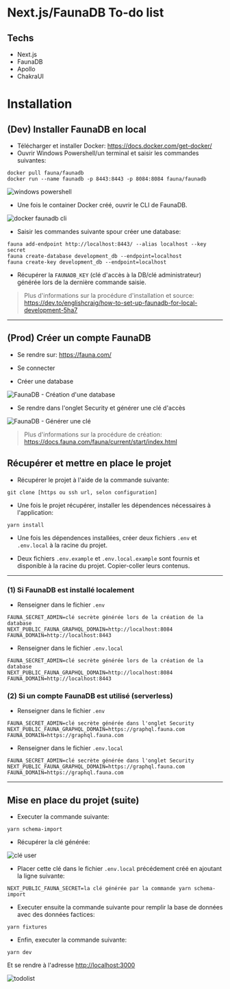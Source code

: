 # Next.js/FaunaDB To-do list 

## Techs

- Next.js
- FaunaDB
- Apollo
- ChakraUI

# Installation

## (Dev) Installer FaunaDB en local

- Télécharger et installer Docker: https://docs.docker.com/get-docker/
- Ouvrir Windows Powershell/un terminal et saisir les commandes suivantes:

```
docker pull fauna/faunadb
docker run --name faunadb -p 8443:8443 -p 8084:8084 fauna/faunadb
```

![windows powershell](https://i.ibb.co/ftNt5nr/faunadocker1.png)

- Une fois le container Docker créé, ouvrir le CLI de FaunaDB.

![docker faunadb cli](https://i.ibb.co/wyTQcmm/faunadocker2.png)

- Saisir les commandes suivante spour créer une database:

```
fauna add-endpoint http://localhost:8443/ --alias localhost --key secret
fauna create-database development_db --endpoint=localhost
fauna create-key development_db --endpoint=localhost
```

- Récupérer la ```FAUNADB_KEY``` (clé d'accès à la DB/clé administrateur) générée lors de la dernière commande saisie. 


> Plus d'informations sur la procédure d'installation et source:
> https://dev.to/englishcraig/how-to-set-up-faunadb-for-local-development-5ha7

<hr/>

## (Prod) Créer un compte FaunaDB

- Se rendre sur: https://fauna.com/

- Se connecter

- Créer une database

![FaunaDB - Création d'une database](https://i.ibb.co/z2TW36C/fauna13.png)

- Se rendre dans l'onglet Security et générer une clé d'accès

![FaunaDB - Générer une clé](https://i.ibb.co/qRQGmy0/fauna3.png)

> Plus d'informations sur la procédure de création:
> https://docs.fauna.com/fauna/current/start/index.html

## Récupérer et mettre en place le projet

- Récupérer le projet à l'aide de la commande suivante:

```
git clone [https ou ssh url, selon configuration]
```

- Une fois le projet récupérer, installer les dépendences nécessaires à l'application:

```
yarn install
```

- Une fois les dépendences installées, créer deux fichiers ```.env``` et ```.env.local``` à la racine du projet.

- Deux fichiers ```.env.example``` et ```.env.local.example``` sont fournis et disponible à la racine du projet. Copier-coller leurs contenus.

<hr />

### (1) Si FaunaDB est installé localement

- Renseigner dans le fichier ```.env```

```
FAUNA_SECRET_ADMIN=clé secrète générée lors de la création de la database
NEXT_PUBLIC_FAUNA_GRAPHQL_DOMAIN=http://localhost:8084
FAUNA_DOMAIN=http://localhost:8443
```

- Renseigner dans le fichier ```.env.local```

```
FAUNA_SECRET_ADMIN=clé secrète générée lors de la création de la database
NEXT_PUBLIC_FAUNA_GRAPHQL_DOMAIN=http://localhost:8084
FAUNA_DOMAIN=http://localhost:8443
```

### (2) Si un compte FaunaDB est utilisé (serverless)

- Renseigner dans le fichier ```.env```

```
FAUNA_SECRET_ADMIN=clé secrète générée dans l'onglet Security
NEXT_PUBLIC_FAUNA_GRAPHQL_DOMAIN=https://graphql.fauna.com
FAUNA_DOMAIN=https://graphql.fauna.com
```

- Renseigner dans le fichier ```.env.local```

```
FAUNA_SECRET_ADMIN=clé secrète générée dans l'onglet Security
NEXT_PUBLIC_FAUNA_GRAPHQL_DOMAIN=https://graphql.fauna.com
FAUNA_DOMAIN=https://graphql.fauna.com
```

<hr />

## Mise en place du projet (suite)

- Executer la commande suivante:

```
yarn schema-import
```

- Récupérer la clé générée:

![clé user](https://i.ibb.co/k1krw9K/projetconfig1.png)


- Placer cette clé dans le fichier ```.env.local``` précédement créé en ajoutant la ligne suivante:

```
NEXT_PUBLIC_FAUNA_SECRET=la clé générée par la commande yarn schema-import
```

- Executer ensuite la commande suivante pour remplir la base de données avec des données factices:

```
yarn fixtures
```

- Enfin, executer la commande suivante:

```
yarn dev
```

Et se rendre à l'adresse [http://localhost:3000](http://localhost:3000)

![todolist](https://i.ibb.co/c1hTCmn/projetconfig2.png)


